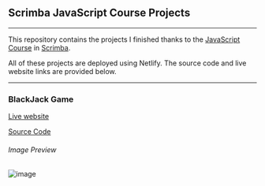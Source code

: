 ## Scrimba JavaScript Course Projects
------------------
This repository contains the projects I finished thanks to the <a href="https://v2.scrimba.com/learn-javascript-c0v">JavaScript Course</a> in <a href="https://scrimba.com">Scrimba</a>.

All of these projects are deployed using Netlify. The source code and live website links are provided below.


-----------------

### BlackJack Game
<a href="https://jmb-blackjackgame.netlify.app/">Live website</a>

<a href="https://github.com/JoshuaBernal/Scrimba-JavaScript-Course-Projects/tree/main/BlackJack%20Game">Source Code</a>


###### Image Preview

![image](https://github.com/user-attachments/assets/f50b11e7-7c4c-4ed7-b57b-513f6f7653e0)
